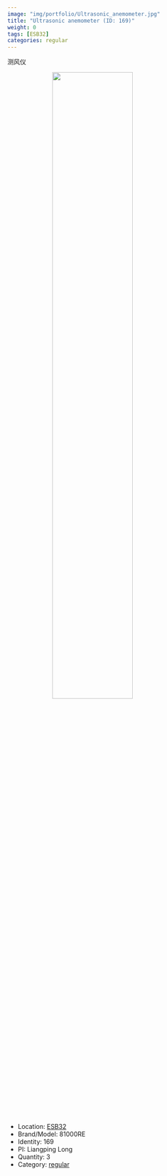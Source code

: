 ```yaml
---
image: "img/portfolio/Ultrasonic_anemometer.jpg"
title: "Ultrasonic anemometer (ID: 169)"
weight: 0
tags: [ESB32]
categories: regular
---
```


测风仪

<!--more-->

<img src="../../img/portfolio/Ultrasonic_anemometer.jpg" width="60%" style="display: block; margin: auto;">

- Location: [ESB32](../../tags/esb32)
- Brand/Model: 81000RE
- Identity: 169
- PI: Liangping Long
- Quantity: 3
- Category: [regular](../../categories/regular)






